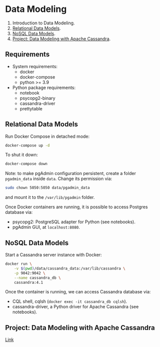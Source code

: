 # Data Modeling

1. Introduction to Data Modeling.
2. [Relational Data Models](#relational-data-models).
3. [NoSQL Data Models](#nosql-data-models).
4. [Project: Data Modeling with Apache Cassandra](./project_data_modeling_cassandra/).

## Requirements
* System requirements:
    + docker
    + docker-compose
    + python >= 3.9
* Python package requirements:
    + notebook
    + psycopg2-binary
    + cassandra-driver
    + prettytable

## Relational Data Models

Run Docker Compose in detached mode:

```bash
docker-compose up -d
```
To shut it down:

```bash
docker-compose down
```

Note: to make pgAdmin configuration persistent, create a folder `pgadmin_data` inside `data`. Change its permission via:

```bash
sudo chown 5050:5050 data/pgadmin_data
```

and mount it to the `/var/lib/pgadmin` folder.

Once Docker containers are running, it is possible to access Postgres database via:
* psycopg2: PostgreSQL adapter for Python (see notebooks).
* pgAdmin GUI, at `localhost:8080`.


## NoSQL Data Models

Start a Cassandra server instance with Docker:

```bash
docker run \
    -v $(pwd)/data/cassandra_data:/var/lib/cassandra \
    -p 9042:9042 \
    --name cassandra_db \
    cassandra:4.1
```

Once the container is running, we can access Cassandra database via:
* CQL shell, cqlsh (`docker exec -it cassandra_db cqlsh`).
* cassandra-driver, a Python driver for Apache Cassandra (see notebooks).

## Project: Data Modeling with Apache Cassandra

[Link](./project_data_modeling_cassandra/)